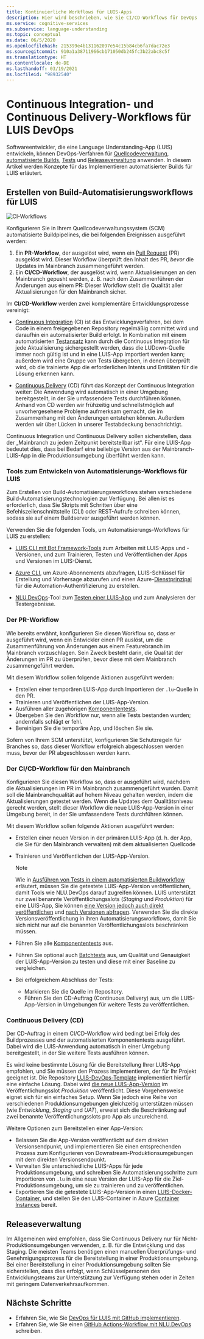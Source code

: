 ```yaml
---
title: Kontinuierliche Workflows für LUIS-Apps
description: Hier wird beschrieben, wie Sie CI/CD-Workflows für DevOps für Language Understanding Intelligent Service (LUIS) implementieren.
ms.service: cognitive-services
ms.subservice: language-understanding
ms.topic: conceptual
ms.date: 06/5/2020
ms.openlocfilehash: 215399e4b131162097e54c15b84cb6fa7dac72e3
ms.sourcegitcommit: 910a1a38711966cb171050db245fc3b22abc8c5f
ms.translationtype: HT
ms.contentlocale: de-DE
ms.lasthandoff: 03/19/2021
ms.locfileid: "98932540"
---
```

# <a name="continuous-integration-and-continuous-delivery-workflows-for-luis-devops"></a>Continuous Integration- und Continuous Delivery-Workflows für LUIS DevOps

Softwareentwickler, die eine Language Understanding-App (LUIS) entwickeln, können DevOps-Verfahren für [Quellcodeverwaltung](luis-concept-devops-sourcecontrol.md), [automatisierte Builds](luis-concept-devops-automation.md), [Tests](luis-concept-devops-testing.md) und [Releaseverwaltung](luis-concept-devops-automation.md#release-management) anwenden. In diesem Artikel werden Konzepte für das Implementieren automatisierter Builds für LUIS erläutert.

## <a name="build-automation-workflows-for-luis"></a>Erstellen von Build-Automatisierungsworkflows für LUIS

![CI-Workflows](./media/luis-concept-devops-automation/luis-automation.png)

Konfigurieren Sie in Ihrem Quellcodeverwaltungssystem (SCM) automatisierte Buildpipelines, die bei folgenden Ereignissen ausgeführt werden:

1. Ein **PR-Workflow**, der ausgelöst wird, wenn ein [Pull Request](https://help.github.com/github/collaborating-with-issues-and-pull-requests/about-pull-requests) (PR) ausgelöst wird. Dieser Workflow überprüft den Inhalt des PR, *bevor* die Updates im Mainbranch zusammengeführt werden.
1. Ein **CI/CD-Workflow**, der ausgelöst wird, wenn Aktualisierungen an den Mainbranch gepusht werden, z. B. nach dem Zusammenführen der Änderungen aus einem PR: Dieser Workflow stellt die Qualität aller Aktualisierungen für den Mainbranch sicher.

Im **CI/CD-Workflow** werden zwei komplementäre Entwicklungsprozesse vereinigt:

* [Continuous Integration](/azure/devops/learn/what-is-continuous-integration) (CI) ist das Entwicklungsverfahren, bei dem Code in einem freigegebenen Repository regelmäßig committet wird und daraufhin ein automatisierter Build erfolgt. In Kombination mit einem automatisierten [Testansatz](luis-concept-devops-testing.md) kann durch die Continuous Integration für jede Aktualisierung sichergestellt werden, dass die LUDown-Quelle immer noch gültig ist und in eine LUIS-App importiert werden kann; außerdem wird eine Gruppe von Tests übergeben, in denen überprüft wird, ob die trainierte App die erforderlichen Intents und Entitäten für die Lösung erkennen kann.

* [Continuous Delivery](/azure/devops/learn/what-is-continuous-delivery) (CD) führt das Konzept der Continuous Integration weiter: Die Anwendung wird automatisch in einer Umgebung bereitgestellt, in der Sie umfassendere Tests durchführen können. Anhand von CD werden wir frühzeitig und schnellstmöglich auf unvorhergesehene Probleme aufmerksam gemacht, die im Zusammenhang mit den Änderungen entstehen können. Außerdem werden wir über Lücken in unserer Testabdeckung benachrichtigt.

Continuous Integration und Continuous Delivery sollen sicherstellen, dass der „Mainbranch zu jedem Zeitpunkt bereitstellbar ist“. Für eine LUIS-App bedeutet dies, dass bei Bedarf eine beliebige Version aus der Mainbranch-LUIS-App in die Produktionsumgebung überführt werden kann.

### <a name="tools-for-building-automation-workflows-for-luis"></a>Tools zum Entwickeln von Automatisierungs-Workflows für LUIS

Zum Erstellen von Build-Automatisierungsworkflows stehen verschiedene Build-Automatisierungstechnologien zur Verfügung. Bei allen ist es erforderlich, dass Sie Skripts mit Schritten über eine Befehlszeilenschnittstelle (CLI) oder REST-Aufrufe schreiben können, sodass sie auf einem Buildserver ausgeführt werden können.

Verwenden Sie die folgenden Tools, um Automatisierungs-Workflows für LUIS zu erstellen:

* [LUIS CLI mit Bot Framework-Tools](https://github.com/microsoft/botbuilder-tools/tree/master/packages/LUIS) zum Arbeiten mit LUIS-Apps und -Versionen, und zum Trainieren, Testen und Veröffentlichen der Apps und Versionen im LUIS-Dienst.

* [Azure CLI](/cli/azure/), um Azure-Abonnements abzufragen, LUIS-Schlüssel für Erstellung und Vorhersage abzurufen und einen Azure-[Dienstprinzipal](/cli/azure/ad/sp) für die Automation-Authentifizierung zu erstellen.

* [NLU.DevOps](https://github.com/microsoft/NLU.DevOps)-Tool zum [Testen einer LUIS-App](luis-concept-devops-testing.md) und zum Analysieren der Testergebnisse.

### <a name="the-pr-workflow"></a>Der PR-Workflow

Wie bereits erwähnt, konfigurieren Sie diesen Workflow so, dass er ausgeführt wird, wenn ein Entwickler einen PR auslöst, um die Zusammenführung von Änderungen aus einem Featurebranch im Mainbranch vorzuschlagen. Sein Zweck besteht darin, die Qualität der Änderungen im PR zu überprüfen, bevor diese mit dem Mainbranch zusammengeführt werden.

Mit diesem Workflow sollen folgende Aktionen ausgeführt werden:

* Erstellen einer temporären LUIS-App durch Importieren der `.lu`-Quelle in den PR.
* Trainieren und Veröffentlichen der LUIS-App-Version.
* Ausführen aller zugehörigen [Komponententests](luis-concept-devops-testing.md).
* Übergeben Sie den Workflow nur, wenn alle Tests bestanden wurden; andernfalls schlägt er fehl.
* Bereinigen Sie die temporäre App, und löschen Sie sie.

Sofern von Ihrem SCM unterstützt, konfigurieren Sie Schutzregeln für Branches so, dass dieser Workflow erfolgreich abgeschlossen werden muss, bevor der PR abgeschlossen werden kann.

### <a name="the-main-branch-cicd-workflow"></a>Der CI/CD-Workflow für den Mainbranch

Konfigurieren Sie diesen Workflow so, dass er ausgeführt wird, nachdem die Aktualisierungen im PR im Mainbranch zusammengeführt wurden. Damit soll die Mainbranchqualität auf hohem Niveau gehalten werden, indem die Aktualisierungen getestet werden. Wenn die Updates dem Qualitätsniveau gerecht werden, stellt dieser Workflow die neue LUIS-App-Version in einer Umgebung bereit, in der Sie umfassendere Tests durchführen können.

Mit diesem Workflow sollen folgende Aktionen ausgeführt werden:

* Erstellen einer neuen Version in der primären LUIS-App (d. h. der App, die Sie für den Mainbranch verwalten) mit dem aktualisierten Quellcode

* Trainieren und Veröffentlichen der LUIS-App-Version.

  > [!NOTE]
  > Wie in [Ausführen von Tests in einem automatisierten Buildworkflow](luis-concept-devops-testing.md#running-tests-in-an-automated-build-workflow) erläutert, müssen Sie die getestete LUIS-App-Version veröffentlichen, damit Tools wie NLU.DevOps darauf zugreifen können. LUIS unterstützt nur zwei benannte Veröffentlichungsslots (*Staging* und *Produktion*) für eine LUIS-App, Sie können [eine Version jedoch auch direkt veröffentlichen](https://github.com/microsoft/botframework-cli/blob/master/packages/luis/README.md#bf-luisapplicationpublish) und [nach Versionen abfragen](./luis-migration-api-v3.md#changes-by-slot-name-and-version-name). Verwenden Sie die direkte Versionsveröffentlichung in ihren Automatisierungsworkflows, damit Sie sich nicht nur auf die benannten Veröffentlichungsslots beschränken müssen.

* Führen Sie alle [Komponententests](luis-concept-devops-testing.md) aus.

* Führen Sie optional auch [Batchtests](luis-concept-devops-testing.md#how-to-do-unit-testing-and-batch-testing) aus, um Qualität und Genauigkeit der LUIS-App-Version zu testen und diese mit einer Baseline zu vergleichen.

* Bei erfolgreichem Abschluss der Tests:
  * Markieren Sie die Quelle im Repository.
  * Führen Sie den CD-Auftrag (Continuous Delivery) aus, um die LUIS-App-Version in Umgebungen für weitere Tests zu veröffentlichen.

### <a name="continuous-delivery-cd"></a>Continuous Delivery (CD)

Der CD-Auftrag in einem CI/CD-Workflow wird bedingt bei Erfolg des Buildprozesses und der automatisierten Komponententests ausgeführt. Dabei wird die LUIS-Anwendung automatisch in einer Umgebung bereitgestellt, in der Sie weitere Tests ausführen können.

Es wird keine bestimmte Lösung für die Bereitstellung Ihrer LUIS-App empfohlen, und Sie müssen den Prozess implementieren, der für Ihr Projekt geeignet ist. Die Repository [LUIS-DevOps-Template](https://github.com/Azure-Samples/LUIS-DevOps-Template) implementiert hierfür eine einfache Lösung. Dabei wird [die neue LUIS-App-Version](./luis-how-to-publish-app.md) im Veröffentlichungsslot *Produktion* veröffentlicht. Diese Vorgehensweise eignet sich für ein einfaches Setup. Wenn Sie jedoch eine Reihe von verschiedenen Produktionsumgebungen gleichzeitig unterstützen müssen (wie *Entwicklung*, *Staging* und *UAT*), erweist sich die Beschränkung auf zwei benannte Veröffentlichungsslots pro App als unzureichend.

Weitere Optionen zum Bereitstellen einer App-Version:

* Belassen Sie die App-Version veröffentlicht auf dem direkten Versionsendpunkt, und implementieren Sie einen entsprechenden Prozess zum Konfigurieren von Downstream-Produktionsumgebungen mit dem direkten Versionsendpunkt.
* Verwalten Sie unterschiedliche LUIS-Apps für jede Produktionsumgebung, und schreiben Sie Automatisierungsschritte zum Importieren von `.lu` in eine neue Version der LUIS-App für die Ziel-Produktionsumgebung, um sie zu trainieren und zu veröffentlichen.
* Exportieren Sie die getestete LUIS-App-Version in einen [LUIS-Docker-Container](./luis-container-howto.md?tabs=v3), und stellen Sie den LUIS-Container in Azure [Container Instances](../../container-instances/index.yml) bereit.

## <a name="release-management"></a>Releaseverwaltung

Im Allgemeinen wird empfohlen, dass Sie Continuous Delivery nur für Nicht-Produktionsumgebungen verwenden, z. B. für die Entwicklung und das Staging. Die meisten Teams benötigen einen manuellen Überprüfungs- und Genehmigungsprozess für die Bereitstellung in einer Produktionsumgebung. Bei einer Bereitstellung in einer Produktionsumgebung sollten Sie sicherstellen, dass dies erfolgt, wenn Schlüsselpersonen des Entwicklungsteams zur Unterstützung zur Verfügung stehen oder in Zeiten mit geringem Datenverkehrsaufkommen.

## <a name="next-steps"></a>Nächste Schritte

* Erfahren Sie, wie Sie [DevOps für LUIS mit GitHub implementieren](luis-how-to-devops-with-github.md).
* Erfahren Sie, wie Sie einen [GitHub Actions-Workflow mit NLU.DevOps](https://github.com/Azure-Samples/LUIS-DevOps-Template/blob/master/docs/4-pipeline.md) schreiben.
